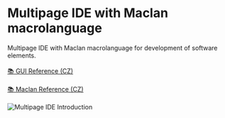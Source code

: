 # Multipage IDE with Maclan macrolanguage
Multipage IDE with Maclan macrolanguage for development of software elements.
<br>
<br>
[📚 GUI Reference (CZ)](https://multipage-software.github.io/multipage_books/)
<br>
<br>
[📚 Maclan Reference (CZ)](https://multipage-software.github.io/maclan_reference_old/)
<br>
<br>
![Multipage IDE Introduction](assets/multipage_ide_intro.gif)